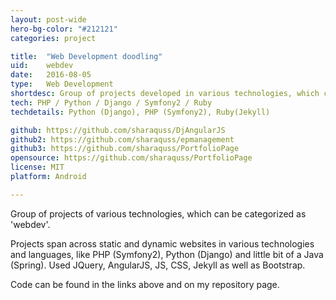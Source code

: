 ```yaml
---
layout: post-wide
hero-bg-color: "#212121"
categories: project

title:  "Web Development doodling"
uid:    webdev
date:   2016-08-05
type:   Web Development
shortdesc: Group of projects developed in various technologies, which can be categorized as 'webdev'. Source for this portfolio inside!
tech: PHP / Python / Django / Symfony2 / Ruby
techdetails: Python (Django), PHP (Symfony2), Ruby(Jekyll)

github: https://github.com/sharaquss/DjAngularJS
github2: https://github.com/sharaquss/epmanagement
github3: https://github.com/sharaquss/PortfolioPage
opensource: https://github.com/sharaquss/PortfolioPage
license: MIT
platform: Android

---
```

<p> Group of projects of various technologies, which can be categorized as 'webdev'. <p>

<p> Projects span across static and dynamic websites in various technologies and languages, like PHP (Symfony2), Python (Django) and little bit of a Java (Spring). Used JQuery, AngularJS, JS, CSS, Jekyll as well as Bootstrap. </p>

<p> Code can be found in the links above and on my repository page.</p>
